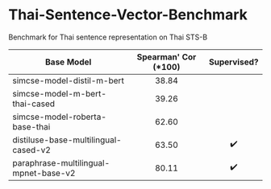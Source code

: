 # Thai-Sentence-Vector-Benchmark
Benchmark for Thai sentence representation on Thai STS-B

| Base Model  | Spearman' Cor (*100) | Supervised? |
| ------------- | :-------------: | :-------------: |
| simcse-model-distil-m-bert  | 38.84  |
| simcse-model-m-bert-thai-cased  | 39.26  | 
| simcse-model-roberta-base-thai  | 62.60  | 
| distiluse-base-multilingual-cased-v2  | 63.50  | :heavy_check_mark:
| paraphrase-multilingual-mpnet-base-v2  | 80.11  | :heavy_check_mark:
